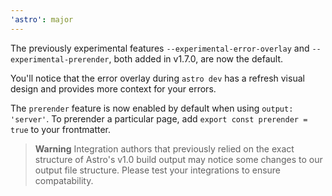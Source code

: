 ```yaml
---
'astro': major
---
```


The previously experimental features `--experimental-error-overlay` and `--experimental-prerender`, both added in v1.7.0, are now the default.

You'll notice that the error overlay during `astro dev` has a refresh visual design and provides more context for your errors.

The `prerender` feature is now enabled by default when using `output: 'server'`. To prerender a particular page, add `export const prerender = true` to your frontmatter.

> **Warning**
> Integration authors that previously relied on the exact structure of Astro's v1.0 build output may notice some changes to our output file structure. Please test your integrations to ensure compatability.
